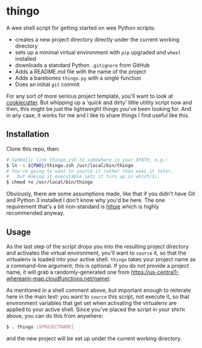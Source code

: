 # thingo

A wee shell script for getting started on wee Python scripts:

- creates a new project directory directly under the current working directory
- sets up a minimal virtual environment with `pip` upgraded and `wheel` installed
- downloads a standard Python `.gitignore` from GitHub
- Adds a README.md file with the name of the project
- Adds a barebones `thingo.py` with a single function
- Does an initial `git` commit

For any sort of more serious project template, you'll want to look at [cookiecutter](https://cookiecutter.readthedocs.io/en/stable/). But whipping up a 'quick and dirty' little utility script now and then, this might be just the lightweight thingo you've been looking for. And in any case, it works for me and I like to share things I find useful like this.

## Installation

Clone this repo, then:

```sh
# Symbolic link thingo.zsh to somewhere in your $PATH, e.g.:
$ ln -s ${PWD}/thingo.zsh /usr/local/bin/thingo
# You're going to want to source it rather than exec it later,
#   but making it executable lets it turn up in which(1).
$ chmod +x /usr/local/bin/thingo
```

Obviously, there are some assumptions made, like that if you didn't have Git and Python 3 installed I don't know why you'd be here. The one requirement that's a bit non-standard is [httpie](https://httpie.io/cli) which is highly recommended anyway.

## Usage
As the last step of the script drops you into the resulting project directory and activates the virtual environment, you'll want to `source` it, so that the virtualenv is loaded into your active shell. `thingo` takes your project name as a command-line argument; this is optional. If you do not provide a project name, it will grab a randomly-generated one from <https://us-central1-whereami-map.cloudfunctions.net/namer>.

As mentioned in a shell comment above, but important enough to reiterate here in the main text: you want to `source` this script, not execute it, so that environment variables that get set when activating the virtualenv are applied to your active shell. Since you've placed the script in your `$PATH` above, you can do this from anywhere:

```sh
$ . thingo [$PROJECTNAME]
```

and the new project will be set up under the current working directory.
